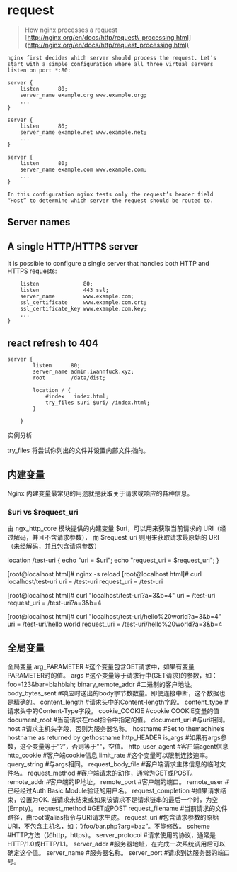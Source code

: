 # request

> How nginx processes a request [http://nginx.org/en/docs/http/request\_processing.html](http://nginx.org/en/docs/http/request_processing.html)

```text
nginx first decides which server should process the request. Let’s start with a simple configuration where all three virtual servers listen on port *:80:

server {
    listen      80;
    server_name example.org www.example.org;
    ...
}

server {
    listen      80;
    server_name example.net www.example.net;
    ...
}

server {
    listen      80;
    server_name example.com www.example.com;
    ...
}

In this configuration nginx tests only the request’s header field “Host” to determine which server the request should be routed to.
```

## Server names

## A single HTTP/HTTPS server

It is possible to configure a single server that handles both HTTP and HTTPS requests:

```text
    listen              80;
    listen              443 ssl;
    server_name         www.example.com;
    ssl_certificate     www.example.com.crt;
    ssl_certificate_key www.example.com.key;
    ...
}
```

## react refresh to 404

```text
server {
        listen      80;
        server_name admin.iwannfuck.xyz;
        root        /data/dist;

        location / {
            #index   index.html;
            try_files $uri $uri/ /index.html;
        }

    }
```

实例分析

try\_files 将尝试你列出的文件并设置内部文件指向。

## 内建变量

Nginx 内建变量最常见的用途就是获取关于请求或响应的各种信息。

### $uri vs $request\_uri

由 ngx\_http\_core 模块提供的内建变量 $uri，可以用来获取当前请求的 URI（经过解码，并且不含请求参数）， 而 $request\_uri 则用来获取请求最原始的 URI （未经解码，并且包含请求参数）

location /test-uri { echo "uri = $uri"; echo "request\_uri = $request\_uri"; }

\[root@localhost html\]\# nginx -s reload \[root@localhost html\]\# curl localhost/test-uri uri = /test-uri request\_uri = /test-uri

\[root@localhost html\]\# curl "localhost/test-uri?a=3&b=4" uri = /test-uri request\_uri = /test-uri?a=3&b=4

\[root@localhost html\]\# curl "localhost/test-uri/hello%20world?a=3&b=4" uri = /test-uri/hello world request\_uri = /test-uri/hello%20world?a=3&b=4

## 全局变量

全局变量 arg\_PARAMETER \#这个变量包含GET请求中，如果有变量PARAMETER时的值。 args \#这个变量等于请求行中\(GET请求\)的参数，如：foo=123&bar=blahblah; binary\_remote\_addr \#二进制的客户地址。 body\_bytes\_sent \#响应时送出的body字节数数量。即使连接中断，这个数据也是精确的。 content\_length \#请求头中的Content-length字段。 content\_type \#请求头中的Content-Type字段。 cookie\_COOKIE \#cookie COOKIE变量的值 document\_root \#当前请求在root指令中指定的值。 document\_uri \#与uri相同。 host \#请求主机头字段，否则为服务器名称。 hostname \#Set to themachine’s hostname as returned by gethostname http\_HEADER is\_args \#如果有args参数，这个变量等于”?”，否则等于”"，空值。 http\_user\_agent \#客户端agent信息 http\_cookie \#客户端cookie信息 limit\_rate \#这个变量可以限制连接速率。 query\_string \#与args相同。 request\_body\_file \#客户端请求主体信息的临时文件名。 request\_method \#客户端请求的动作，通常为GET或POST。 remote\_addr \#客户端的IP地址。 remote\_port \#客户端的端口。 remote\_user \#已经经过Auth Basic Module验证的用户名。 request\_completion \#如果请求结束，设置为OK. 当请求未结束或如果该请求不是请求链串的最后一个时，为空\(Empty\)。 request\_method \#GET或POST request\_filename \#当前请求的文件路径，由root或alias指令与URI请求生成。 request\_uri \#包含请求参数的原始URI，不包含主机名，如：”/foo/bar.php?arg=baz”。不能修改。 scheme \#HTTP方法（如http，https）。 server\_protocol \#请求使用的协议，通常是HTTP/1.0或HTTP/1.1。 server\_addr \#服务器地址，在完成一次系统调用后可以确定这个值。 server\_name \#服务器名称。 server\_port \#请求到达服务器的端口号。

